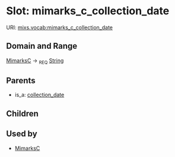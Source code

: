 
# Slot: mimarks_c_collection_date




URI: [mixs.vocab:mimarks_c_collection_date](https://w3id.org/mixs/vocab/mimarks_c_collection_date)


## Domain and Range

[MimarksC](MimarksC.md) ->  <sub>REQ</sub> [String](types/String.md)

## Parents

 *  is_a: [collection_date](collection_date.md)

## Children


## Used by

 * [MimarksC](MimarksC.md)
